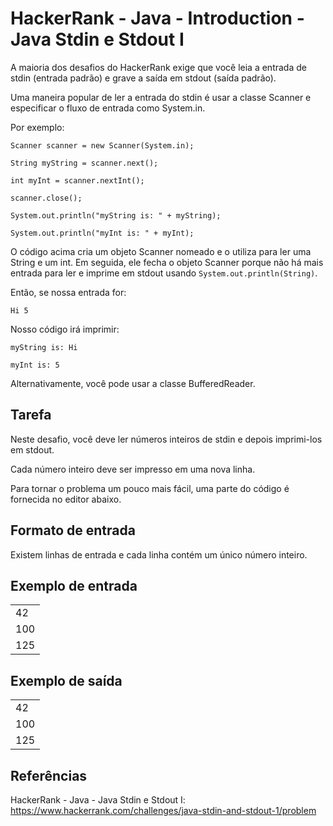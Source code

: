 # HackerRank - Java - Introduction - Java Stdin e Stdout I

A maioria dos desafios do HackerRank exige que você leia a entrada de stdin (entrada padrão) e grave a saída em stdout (saída padrão).

Uma maneira popular de ler a entrada do stdin é usar a classe Scanner e especificar o fluxo de entrada como System.in.

Por exemplo:

`Scanner scanner = new Scanner(System.in);`

`String myString = scanner.next();`

`int myInt = scanner.nextInt();`

`scanner.close();`

`System.out.println("myString is: " + myString);`

`System.out.println("myInt is: " + myInt);`

O código acima cria um objeto Scanner nomeado e o utiliza para ler uma String e um int.
Em seguida, ele fecha o objeto Scanner porque não há mais entrada para ler e imprime em stdout
usando `System.out.println(String)`.

Então, se nossa entrada for:

`Hi 5`

Nosso código irá imprimir:

`myString is: Hi`

`myInt is: 5`

Alternativamente, você pode usar a classe BufferedReader.


## Tarefa

Neste desafio, você deve ler números inteiros de stdin e depois imprimi-los em stdout.

Cada número inteiro deve ser impresso em uma nova linha.

Para tornar o problema um pouco mais fácil, uma parte do código é fornecida no editor abaixo.


## Formato de entrada
Existem linhas de entrada e cada linha contém um único número inteiro.


## Exemplo de entrada
|     |
|-----|
| 42  |
| 100 |
| 125 |


## Exemplo de saída
|     |
|-----|
| 42  |
| 100 |
| 125 |


## Referências
HackerRank - Java - Java Stdin e Stdout I:
https://www.hackerrank.com/challenges/java-stdin-and-stdout-1/problem